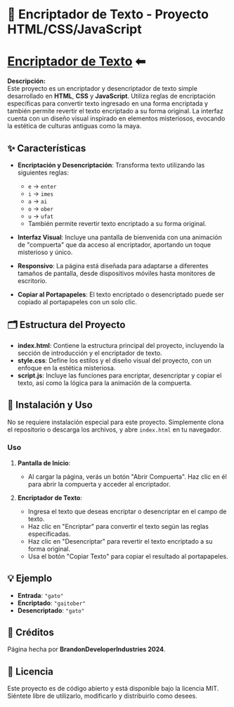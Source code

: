 # 🔐 Encriptador de Texto - Proyecto HTML/CSS/JavaScript

# [Encriptador de Texto](https://jefemaestro19.github.io/Encriptador-de-Texto---Proyecto-HTML-CSS-JavaScript/) ⬅

**Descripción:**  
Este proyecto es un encriptador y desencriptador de texto simple desarrollado en **HTML**, **CSS** y **JavaScript**. Utiliza reglas de encriptación específicas para convertir texto ingresado en una forma encriptada y también permite revertir el texto encriptado a su forma original. La interfaz cuenta con un diseño visual inspirado en elementos misteriosos, evocando la estética de culturas antiguas como la maya.

## ✨ Características

- **Encriptación y Desencriptación**: Transforma texto utilizando las siguientes reglas:
  - `e` → `enter`
  - `i` → `imes`
  - `a` → `ai`
  - `o` → `ober`
  - `u` → `ufat`
  - También permite revertir texto encriptado a su forma original.
  
- **Interfaz Visual**: Incluye una pantalla de bienvenida con una animación de "compuerta" que da acceso al encriptador, aportando un toque misterioso y único.
  
- **Responsivo**: La página está diseñada para adaptarse a diferentes tamaños de pantalla, desde dispositivos móviles hasta monitores de escritorio.

- **Copiar al Portapapeles**: El texto encriptado o desencriptado puede ser copiado al portapapeles con un solo clic.

## 🗂 Estructura del Proyecto

- **index.html**: Contiene la estructura principal del proyecto, incluyendo la sección de introducción y el encriptador de texto.
- **style.css**: Define los estilos y el diseño visual del proyecto, con un enfoque en la estética misteriosa.
- **script.js**: Incluye las funciones para encriptar, desencriptar y copiar el texto, así como la lógica para la animación de la compuerta.

## 🚀 Instalación y Uso

No se requiere instalación especial para este proyecto. Simplemente clona el repositorio o descarga los archivos, y abre `index.html` en tu navegador.

### Uso

1. **Pantalla de Inicio**:
   - Al cargar la página, verás un botón "Abrir Compuerta". Haz clic en él para abrir la compuerta y acceder al encriptador.

2. **Encriptador de Texto**:
   - Ingresa el texto que deseas encriptar o desencriptar en el campo de texto.
   - Haz clic en "Encriptar" para convertir el texto según las reglas especificadas.
   - Haz clic en "Desencriptar" para revertir el texto encriptado a su forma original.
   - Usa el botón "Copiar Texto" para copiar el resultado al portapapeles.

## 💡 Ejemplo

- **Entrada**: `"gato"`
- **Encriptado**: `"gaitober"`
- **Desencriptado**: `"gato"`

## 📝 Créditos

Página hecha por **BrandonDeveloperIndustries 2024**.

## 📜 Licencia

Este proyecto es de código abierto y está disponible bajo la licencia MIT. Siéntete libre de utilizarlo, modificarlo y distribuirlo como desees.
